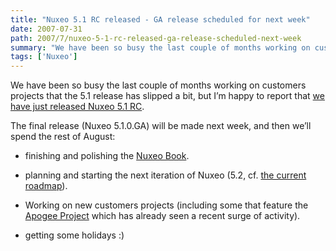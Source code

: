 ```yaml
---
title: "Nuxeo 5.1 RC released - GA release scheduled for next week"
date: 2007-07-31
path: 2007/7/nuxeo-5-1-rc-released-ga-release-scheduled-next-week
summary: "We have been so busy the last couple of months working on customers projects that the 5.1 release has slipped a bit, but I&#8217;m happy to report that we have just released Nuxeo 5.1 RC."
tags: ['Nuxeo']
---
```


We have been so busy the last couple of months working on customers projects that the 5.1 release has slipped a bit, but I&#8217;m happy to report that <a href="http://www.nuxeo.org/sections/news/nuxeo-5-1-release/">we have just released Nuxeo 5.1 RC</a>.
  
The final release (Nuxeo 5.1.0.GA) will be made next week, and then we&#8217;ll spend the rest of August:

<ul>
<li><p>finishing and polishing the <a href="http://doc.nuxeo.org/">Nuxeo Book</a>.</p></li>
<li><p>planning and starting the next iteration of Nuxeo (5.2, cf. <a href="http://www.nuxeo.org/sections/about/roadmap/">the current roadmap</a>).</p></li>
<li><p>Working on new customers projects (including some that feature the <a href="http://www.eclipse.org/proposals/apogee/">Apogee Project</a> which has already seen a recent surge of activity).</p></li>
<li><p>getting some holidays :)</p></li>
</ul>

